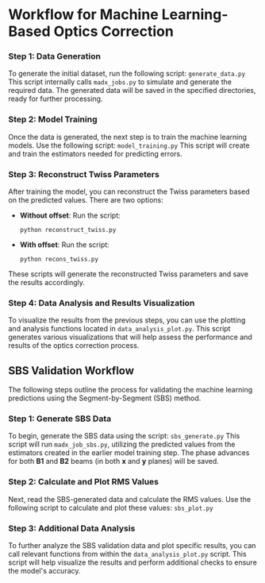 # Workflow for Machine Learning-Based Optics Correction

### Step 1: Data Generation
To generate the initial dataset, run the following script:
`generate_data.py`
This script internally calls `madx_jobs.py` to simulate and generate the required data. The generated data will be saved in the specified directories, ready for further processing.

### Step 2: Model Training
Once the data is generated, the next step is to train the machine learning models. Use the following script:
`model_training.py`
This script will create and train the estimators needed for predicting errors.

### Step 3: Reconstruct Twiss Parameters
After training the model, you can reconstruct the Twiss parameters based on the predicted values. There are two options:
- **Without offset**: Run the script:
    ```
    python reconstruct_twiss.py
    ```
- **With offset**: Run the script:
    ```
    python recons_twiss.py
    ```
These scripts will generate the reconstructed Twiss parameters and save the results accordingly.

### Step 4: Data Analysis and Results Visualization
To visualize the results from the previous steps, you can use the plotting and analysis functions located in `data_analysis_plot.py`.
This script generates various visualizations that will help assess the performance and results of the optics correction process.

## SBS Validation Workflow
The following steps outline the process for validating the machine learning predictions using the Segment-by-Segment (SBS) method.

### Step 1: Generate SBS Data
To begin, generate the SBS data using the script: `sbs_generate.py`
This script will run `madx_job_sbs.py`, utilizing the predicted values from the estimators created in the earlier model training step. The phase advances for both **B1** and **B2** beams (in both **x** and **y** planes) will be saved.

### Step 2: Calculate and Plot RMS Values
Next, read the SBS-generated data and calculate the RMS values. Use the following script to calculate and plot these values:
`sbs_plot.py`

### Step 3: Additional Data Analysis
To further analyze the SBS validation data and plot specific results, you can call relevant functions from within the `data_analysis_plot.py` script.
This script will help visualize the results and perform additional checks to ensure the model's accuracy.
